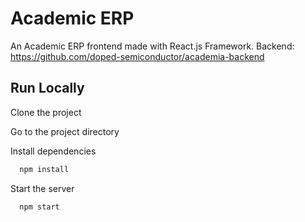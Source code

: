 # Academic ERP

An Academic ERP frontend made with React.js Framework. 
Backend: https://github.com/doped-semiconductor/academia-backend


## Run Locally

Clone the project

Go to the project directory

Install dependencies

```bash
  npm install
```

Start the server

```bash
  npm start
```
